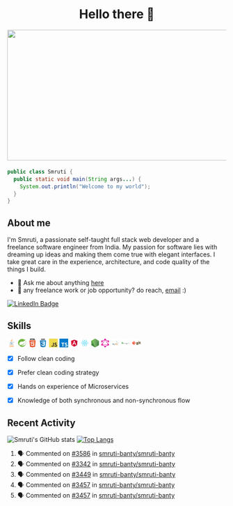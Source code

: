 <div align="center">
    <h1>Hello there 🤚</h1>
</div>
<div align="center">
  <img src="https://media.giphy.com/media/dWesBcTLavkZuG35MI/giphy.gif" width="600" height="300"/>
</div>

```JAVA
public class Smruti {
  public static void main(String args...) {
    System.out.println("Welcome to my world");
  }  
}
```
<h2>About me</h2>

I'm Smruti, a passionate self-taught full stack web developer and a freelance software engineer from India. My passion for software lies with dreaming up ideas and making them come true with elegant interfaces. I take great care in the experience, architecture, and code quality of the things I build.

- 💬 Ask me about anything [here](https://github.com/smruti-banty/smruti-banty/issues)
- 💼 any freelance work or job opportunity? do reach, [email](mailto:abhishek.naidu@cred.club) :)

<div id="badges">
  <a href="https://www.linkedin.com/in/smruti-r-nayak/">
    <img src="https://img.shields.io/badge/LinkedIn-blue?style=for-the-badge&logo=linkedin&logoColor=white" alt="LinkedIn Badge"/>
  </a>
</div>

<h2>Skills</h2>

<code><img height="20" alt="java" src="https://raw.githubusercontent.com/github/explore/80688e429a7d4ef2fca1e82350fe8e3517d3494d/topics/java/java.png"></code>
<code><img height="20" alt="Spring boot" src="https://raw.githubusercontent.com/github/explore/80688e429a7d4ef2fca1e82350fe8e3517d3494d/topics/spring-boot/spring-boot.png"></code>
<code><img height="20" alt="html" src="https://raw.githubusercontent.com/github/explore/80688e429a7d4ef2fca1e82350fe8e3517d3494d/topics/html/html.png"></code>
<code><img height="20" alt="css" src="https://raw.githubusercontent.com/github/explore/80688e429a7d4ef2fca1e82350fe8e3517d3494d/topics/css/css.png"></code>
<code><img height="20" alt="javascript" src="https://raw.githubusercontent.com/github/explore/80688e429a7d4ef2fca1e82350fe8e3517d3494d/topics/javascript/javascript.png"></code>
<code><img height="20" alt="typescript" src="https://raw.githubusercontent.com/github/explore/80688e429a7d4ef2fca1e82350fe8e3517d3494d/topics/typescript/typescript.png"></code>
<code><img height="20" alt="react" src="https://raw.githubusercontent.com/github/explore/80688e429a7d4ef2fca1e82350fe8e3517d3494d/topics/angular/angular.png"></code>
<code><img height="20" alt="react" src="https://raw.githubusercontent.com/github/explore/80688e429a7d4ef2fca1e82350fe8e3517d3494d/topics/react/react.png"></code>
<code><img height="20" alt="nodejs" src="https://raw.githubusercontent.com/github/explore/80688e429a7d4ef2fca1e82350fe8e3517d3494d/topics/nodejs/nodejs.png"></code> 
<code><img height="20" alt="graphql" src="https://raw.githubusercontent.com/github/explore/5c058a388828bb5fde0bcafd4bc867b5bb3f26f3/topics/graphql/graphql.png"></code>
<code><img height="20" alt="mysql" src="https://raw.githubusercontent.com/github/explore/80688e429a7d4ef2fca1e82350fe8e3517d3494d/topics/mysql/mysql.png"></code>
<code><img height="20" alt="mongodb" src="https://raw.githubusercontent.com/github/explore/80688e429a7d4ef2fca1e82350fe8e3517d3494d/topics/mongodb/mongodb.png"></code>
<code><img height="20" alt="git" src="https://raw.githubusercontent.com/github/explore/80688e429a7d4ef2fca1e82350fe8e3517d3494d/topics/git/git.png"></code>

- [x] Follow clean coding
- [x] Prefer clean coding strategy
- [x] Hands on experience of Microservices
- [x] Knowledge of both synchronous and non-synchronous flow


<h2>Recent Activity</h2>

![Smruti's GitHub stats](https://github-readme-stats.vercel.app/api?username=smruti-banty&show_icons=true&theme=transparent) [![Top Langs](https://github-readme-stats.vercel.app/api/top-langs/?username=smruti-banty)](https://github.com/smruti-banty/github-readme-stats) 
<!--START_SECTION:activity-->
1. 🗣 Commented on [#3586](https://github.com/smruti-banty/smruti-banty/pull/3586#issuecomment-1827740813) in [smruti-banty/smruti-banty](https://github.com/smruti-banty/smruti-banty)
2. 🗣 Commented on [#3342](https://github.com/smruti-banty/smruti-banty/issues/3342#issuecomment-1823195186) in [smruti-banty/smruti-banty](https://github.com/smruti-banty/smruti-banty)
3. 🗣 Commented on [#3449](https://github.com/smruti-banty/smruti-banty/pull/3449#issuecomment-1790276952) in [smruti-banty/smruti-banty](https://github.com/smruti-banty/smruti-banty)
4. 🗣 Commented on [#3457](https://github.com/smruti-banty/smruti-banty/pull/3457#issuecomment-1780571540) in [smruti-banty/smruti-banty](https://github.com/smruti-banty/smruti-banty)
5. 🗣 Commented on [#3457](https://github.com/smruti-banty/smruti-banty/pull/3457#issuecomment-1779402409) in [smruti-banty/smruti-banty](https://github.com/smruti-banty/smruti-banty)
<!--END_SECTION:activity-->
